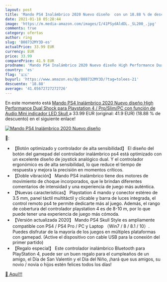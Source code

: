 ```yaml
---
layout: post
title: 'Mando PS4 Inalámbrico 2020 Nuevo diseño  con un 18.88 % de descuento'
date: 2021-01-18 05:28:44
image: 'https://m.media-amazon.com/images/I/41PSydAldDL._SL200_.jpg'
comments: true
category: ofertas
author: ring
slug: 'B08732MY3D-es'
actualPrice: 33.99 EUR
currency: EUR
price: 33.99
comparePrice: 41.9 EUR
prodname: 'Mando PS4 Inalámbrico 2020 Nuevo diseño High Performance Dual Shock para Playstation 4 / Pro/Slim/PC con función de Audio  Mini indicador LED Skull '
country: 'es'
flag: '🇪🇸'
buyurl: 'https://www.amazon.es/dp/B08732MY3D/?tag=tolees-21'
descuento: '18.88'
average: '41.05672727272726'
---
```


En este momento está [Mando PS4 Inalámbrico 2020 Nuevo diseño High Performance Dual Shock para Playstation 4 / Pro/Slim/PC con función de Audio  Mini indicador LED Skull ](https://www.amazon.es/dp/B08732MY3D/?tag=tolees-21) a 33.99 EUR (original: 41.9 EUR) (18.88 %  de descuento) en el siguiente enlace!

[![Mando PS4 Inalámbrico 2020 Nuevo diseño ](https://m.media-amazon.com/images/I/41PSydAldDL._SL200_.jpg)](https://www.amazon.es/dp/B08732MY3D/?tag=tolees-21)

🔎:

- 【Botón optimizado y controlador de alta sensibilidad】 El diseño del botón del gamepad del controlador inalámbrico ps4 está optimizado con un excelente diseño de joystick analógico dual. Y el controlador ergonómico es de alta sensibilidad, lo que reduce el tiempo de respuesta y mejora la precisión en momentos críticos.
- 【Doble vibración】 Mando PS4 inalámbrico tiene dos motores de movimiento de choque incorporados, que le brindan diferentes comentarios de intensidad y una experiencia de juego más auténtica.
- 【Nuevas características】 Playstation 4 mando y conector estéreo de 3.5 mm, panel táctil multitáctil y clicable y barra de luces integrada, el control remoto ps4 te permite dedicarte más al juego. Además, el rango de cobertura del controlador playstation 4 es de 8-10 m, por lo que puede tener una experiencia de juego más cómoda.
- 【Versión actualizada 2020】 Mando PS4 Skull Style es ampliamente compatible con PS4 / PS4 Pro / PC y Laptop （Win7 / 8 / 8.1 / 10）. Puedes disfrutar de la mayoría de los juegos en múltiples plataformas con gamepad. (Active el dispositivo con cable USB para la conexión del primer partido)
- 【Regalo especial】 Este controlador inalámbrico Bluetooth para PlayStation 4, puede ser un buen regalo para el cumpleaños de un amigo, el Día de San Valentín y el Día del Niño, ¡hará que sus amigos, su novio / novia o hijos estén felices todos los días!

[🛒 Aquí!!!](https://www.amazon.es/dp/B08732MY3D/?tag=tolees-21)
